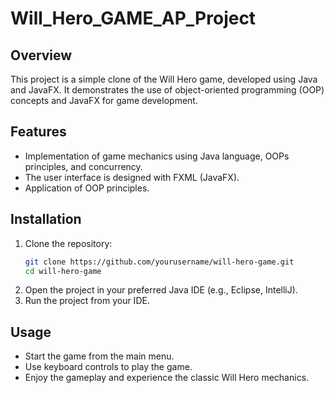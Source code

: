 # Will_Hero_GAME_AP_Project

## Overview
This project is a simple clone of the Will Hero game, developed using Java and JavaFX. It demonstrates the use of object-oriented programming (OOP) concepts and JavaFX for game development.

## Features
- Implementation of game mechanics using Java language, OOPs principles, and concurrency.
- The user interface is designed with FXML (JavaFX).
- Application of OOP principles.

## Installation
1. Clone the repository:
    ```bash
    git clone https://github.com/yourusername/will-hero-game.git
    cd will-hero-game
    ```
2. Open the project in your preferred Java IDE (e.g., Eclipse, IntelliJ).
3. Run the project from your IDE.

## Usage
- Start the game from the main menu.
- Use keyboard controls to play the game.
- Enjoy the gameplay and experience the classic Will Hero mechanics.
